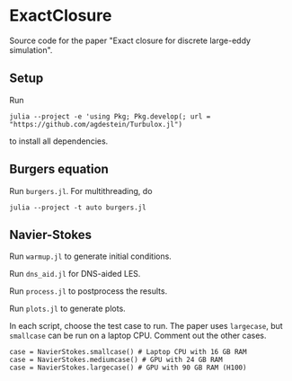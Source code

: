 # ExactClosure

Source code for the paper "Exact closure for discrete large-eddy simulation".

## Setup

Run

```
julia --project -e 'using Pkg; Pkg.develop(; url = "https://github.com/agdestein/Turbulox.jl")
```

to install all dependencies.

## Burgers equation

Run `burgers.jl`.
For multithreading, do
```
julia --project -t auto burgers.jl
```

## Navier-Stokes

Run `warmup.jl` to generate initial conditions.

Run `dns_aid.jl` for DNS-aided LES.

Run `process.jl` to postprocess the results.

Run `plots.jl` to generate plots.

In each script, choose the test case to run.
The paper uses `largecase`, but `smallcase` can be run on a laptop CPU.
Comment out the other cases.

```
case = NavierStokes.smallcase() # Laptop CPU with 16 GB RAM
case = NavierStokes.mediumcase() # GPU with 24 GB RAM
case = NavierStokes.largecase() # GPU with 90 GB RAM (H100)
```
